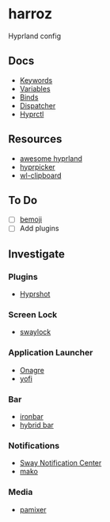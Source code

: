 # harroz

Hyprland config

## Docs

- [Keywords](https://wiki.hyprland.org/Configuring/Keywords/)
- [Variables](https://wiki.hyprland.org/Configuring/Variables/)
- [Binds](https://wiki.hyprland.org/Configuring/Binds/)
- [Dispatcher](https://wiki.hyprland.org/Configuring/Dispatchers/)
- [Hyprctl](https://wiki.hyprland.org/Configuring/Using-hyprctl/)

## Resources

- [awesome hyprland](https://github.com/hyprland-community/awesome-hyprland)
- [hyprpicker](https://github.com/hyprwm/hyprpicker)
- [wl-clipboard](https://github.com/bugaevc/wl-clipboard)

## To Do

- [ ] [bemoji](https://github.com/marty-oehme/bemoji)
- [ ] Add plugins

## Investigate

### Plugins

- [Hyprshot](https://github.com/Gustash/Hyprshot)

### Screen Lock

- [swaylock](https://github.com/hyprland-community/awesome-hyprland)

### Application Launcher

- [Onagre](https://github.com/oknozor/onagre)
- [yofi](https://github.com/l4l/yofi?tab=readme-ov-file)

### Bar

- [ironbar](https://github.com/JakeStanger/ironbar)
- [hybrid bar](https://github.com/vars1ty/HybridBar)

### Notifications

- [Sway Notification Center](https://github.com/ErikReider/SwayNotificationCenter)
- [mako](https://github.com/emersion/mako)

### Media

- [pamixer](https://github.com/cdemoulins/pamixer)
